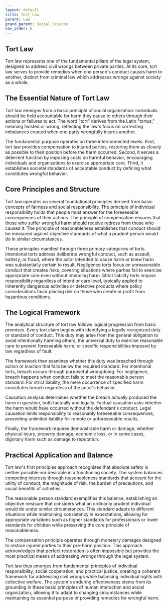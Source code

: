 ```yaml
---
layout: default
title: Tort Law
parent: Law
grand_parent: Social Science
nav_order: 6
---
```


## Tort Law

Tort law represents one of the fundamental pillars of the legal system, designed to address civil wrongs between private parties. At its core, tort law serves to provide remedies when one person's conduct causes harm to another, distinct from criminal law which addresses wrongs against society as a whole.

## The Essential Nature of Tort Law

Tort law emerges from a basic principle of social organization: individuals should be held accountable for harm they cause to others through their actions or failures to act. The word "tort" derives from the Latin "tortus," meaning twisted or wrong, reflecting the law's focus on correcting imbalances created when one party wrongfully injures another.

The fundamental purpose operates on three interconnected levels. First, tort law provides compensation to injured parties, restoring them as closely as possible to their position before the harm occurred. Second, it serves a deterrent function by imposing costs on harmful behavior, encouraging individuals and organizations to exercise appropriate care. Third, it establishes societal standards of acceptable conduct by defining what constitutes wrongful behavior.

## Core Principles and Structure

Tort law operates on several foundational principles derived from basic concepts of fairness and social responsibility. The principle of individual responsibility holds that people must answer for the foreseeable consequences of their actions. The principle of compensation ensures that those who suffer wrongful harm should receive redress from those who caused it. The principle of reasonableness establishes that conduct should be measured against objective standards of what a prudent person would do in similar circumstances.

These principles manifest through three primary categories of torts. Intentional torts address deliberate wrongful conduct, such as assault, battery, or fraud, where the actor intended to cause harm or knew harm was substantially certain to result. Negligence torts focus on unreasonable conduct that creates risks, covering situations where parties fail to exercise appropriate care even without intending harm. Strict liability torts impose responsibility regardless of intent or care level, typically applied to inherently dangerous activities or defective products where policy considerations favor placing risk on those who create or profit from hazardous conditions.

## The Logical Framework

The analytical structure of tort law follows logical progression from basic premises. Every tort claim begins with identifying a legally recognized duty or standard of conduct. This duty may arise from the general obligation to avoid intentionally harming others, the universal duty to exercise reasonable care to prevent foreseeable harm, or specific responsibilities imposed by law regardless of fault.

The framework then examines whether this duty was breached through action or inaction that falls below the required standard. For intentional torts, breach occurs through purposeful wrongdoing. For negligence, breach happens when conduct fails to meet the reasonable person standard. For strict liability, the mere occurrence of specified harm constitutes breach regardless of the actor's behavior.

Causation analysis determines whether the breach actually produced the harm in question, both factually and legally. Factual causation asks whether the harm would have occurred without the defendant's conduct. Legal causation limits responsibility to reasonably foreseeable consequences, preventing unlimited liability for remote or unforeseeable results.

Finally, the framework requires demonstrable harm or damage, whether physical injury, property damage, economic loss, or in some cases, dignitary harm such as damage to reputation.

## Practical Application and Balance

Tort law's first principles approach recognizes that absolute safety is neither possible nor desirable in a functioning society. The system balances competing interests through reasonableness standards that account for the utility of conduct, the magnitude of risk, the burden of precautions, and social benefits of activities.

The reasonable person standard exemplifies this balance, establishing an objective measure that considers what an ordinarily prudent individual would do under similar circumstances. This standard adapts to different situations while maintaining consistency in expectations, allowing for appropriate variations such as higher standards for professionals or lower standards for children while preserving the core principle of reasonableness.

The compensation principle operates through monetary damages designed to restore injured parties to their pre-harm position. This approach acknowledges that perfect restoration is often impossible but provides the most practical means of addressing wrongs through the legal system.

Tort law thus emerges from fundamental principles of individual responsibility, social cooperation, and practical justice, creating a coherent framework for addressing civil wrongs while balancing individual rights with collective welfare. The system's enduring effectiveness stems from its grounding in these basic principles of human interaction and social organization, allowing it to adapt to changing circumstances while maintaining its essential purpose of providing remedies for wrongful harm.
